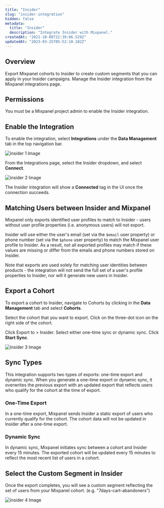 ```yaml
---
title: "Insider"
slug: "insider-integration"
hidden: false
metadata: 
  title: "Insider"
  description: "Integrate Insider with Mixpanel."
createdAt: "2021-10-08T22:39:06.529Z"
updatedAt: "2023-03-25T05:52:10.102Z"
---
```


## Overview

Export Mixpanel cohorts to Insider to create custom segments that you can apply in your Insider campaigns. Manage the Insider integration from the Mixpanel integrations page.

## Permissions

You must be a Mixpanel project admin to enable the Insider integration.

## Enable the Integration

To enable the integration, select **Integrations** under the **Data Management** tab in the top navigation bar.

![insider 1 Image](/insider1.png)

From the Integrations page, select the Insider dropdown, and select **Connect**.

![insider 2 Image](/insider2.png)

The Insider integration will show a **Connected** tag in the UI once the connection succeeds.

## Matching Users between Insider and Mixpanel

Mixpanel only exports identified user profiles to match to Insider - users without user profile properties (i.e. anonymous users) will not export.

Insider will use either the user's email (set via the `$email` user property) or phone number (set via the `$phone` user property) to match the Mixpanel user profile to Insider. As a result, not all exported profiles may match if these values are missing or differ from the emails and phone numbers stored on Insider.

Note that exports are used solely for matching user identities between products - the integration will not send the full set of a user's profile properties to Insider, nor will it generate new users in Insider.

## Export a Cohort

To export a cohort to Insider, navigate to Cohorts by clicking in the **Data Management** tab and select **Cohorts**.

Select the cohort that you want to export. Click on the three-dot icon on the right side of the cohort.

Click Export to > Insider. Select either one-time sync or dynamic sync. Click **Start Sync**.

![insider 3 Image](/insider3.png)

## Sync Types

This integration supports two types of exports: one-time export and dynamic sync. When you generate a one-time export or dynamic sync, it overwrites the previous export with an updated export that reflects users who qualify for the cohort at the time of export.

### One-Time Export
In a one-time export, Mixpanel sends Insider a static export of users who currently qualify for the cohort. The cohort data will not be updated in Insider after a one-time export.

### Dynamic Sync
In dynamic sync, Mixpanel initiates sync between a cohort and Insider every 15 minutes. The exported cohort will be updated every 15 minutes to reflect the most recent list of users in a cohort.

## Select the Custom Segment in Insider

Once the export completes, you will see a custom segment reflecting the set of users from your Mixpanel cohort. (e.g. "7days-cart-abandoners")

![insider 4 Image](/insider4.png)
